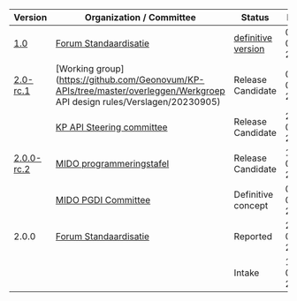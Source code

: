 

| Version                                                      | Organization / Committee                                     | Status                                                       | Date       |
| ------------------------------------------------------------ | ------------------------------------------------------------ | ------------------------------------------------------------ | ---------- |
| [1.0]( https://gitdocumentatie.logius.nl/publicatie/api/adr/1.0) | [Forum Standaardisatie](https://www.forumstandaardisatie.nl/open-standaarden/rest-api-design-rules) | [definitive version](https://gitdocumentatie.logius.nl/publicatie/api/adr/) | 09-07-2020 |
| [2.0-rc.1](https://gitdocumentatie.logius.nl/publicatie/api/adr/2.0.0-rc.1/) | [Working group](https://github.com/Geonovum/KP-APIs/tree/master/overleggen/Werkgroep API design rules/Verslagen/20230905) | Release Candidate                                            | 05-09-2023 |
|                                                              | [KP API Steering committee](https://github.com/Geonovum/KP-APIs/tree/master/overleggen/Stuurgroep/Verslagen) | Release Candidate                                            | 21-09-2024 |
| [2.0.0-rc.2](https://gitdocumentatie.logius.nl/publicatie/api/adr/2.0.0-rc.2) | [MIDO programmeringstafel](https://pgdi.nl/groups/view/c9a77467-7118-42c4-ad27-d0da773bc7dc/programmeringstafels-en-financiele-commissie-pgdi/files/82ac7589-ce2a-4c39-aabd-99eb9a6cf43a) | Release Candidate                                            | 14-02-2024 |
|                                                              | [MIDO PGDI Committee](https://pgdi.nl/file/download/e3bd0ba3-a117-42f2-b4e1-d56105b88f96/20240418-pgdi-02-verslagen-voorraadagenda-actie-en-besluitenlijst.pdf) | Definitive concept                                           | 07-03-2024 |
| 2.0.0                                                        | [Forum Standaardisatie](https://www.forumstandaardisatie.nl/open-standaarden/rest-api-design-rules) | Reported                                                     | 25-01-2024 |
|                                                              |                                                              | Intake                                                       | 18-04-2024 |

